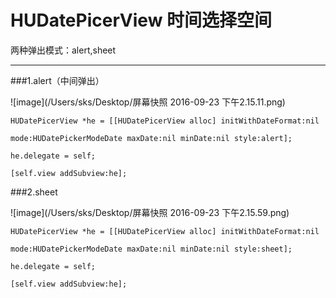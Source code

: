 # HUDatePicerView 时间选择空间
两种弹出模式：alert,sheet

---

###1.alert（中间弹出）

![image](/Users/sks/Desktop/屏幕快照 2016-09-23 下午2.15.11.png)

    HUDatePicerView *he = [[HUDatePicerView alloc] initWithDateFormat:nil               
    
    mode:HUDatePickerModeDate maxDate:nil minDate:nil style:alert];
    
    he.delegate = self;
    
    [self.view addSubview:he];


 
###2.sheet

![image](/Users/sks/Desktop/屏幕快照 2016-09-23 下午2.15.59.png)


    HUDatePicerView *he = [[HUDatePicerView alloc] initWithDateFormat:nil               
    
    mode:HUDatePickerModeDate maxDate:nil minDate:nil style:sheet];
    
    he.delegate = self;
    
    [self.view addSubview:he];




